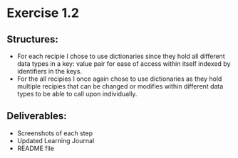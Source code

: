 # Exercise 1.2
## Structures: 
* For each recipie I chose to use dictionaries since they hold all different data types in a key: value pair for ease of access within itself indexed by identifiers in the keys.
* For the all recipies I once again chose to use dictionaries as they hold multiple recipies that can be changed or modifies within different data types to be able to call upon individually.
## Deliverables: 
* Screenshots of each step
* Updated Learning Journal
* README file
